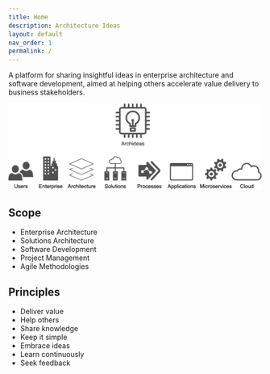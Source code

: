 ```yaml
---
title: Home
description: Architecture Ideas
layout: default
nav_order: 1
permalink: /
---
```


A platform for sharing insightful ideas in enterprise architecture and software development, aimed at helping others accelerate value delivery to business stakeholders.

<img src="/images/archideas-schema2.png">

## Scope 
- Enterprise Architecture
- Solutions Architecture
- Software Development
- Project Management
- Agile Methodologies

## Principles
- Deliver value
- Help others
- Share knowledge
- Keep it simple
- Embrace ideas
- Learn continuously
- Seek feedback